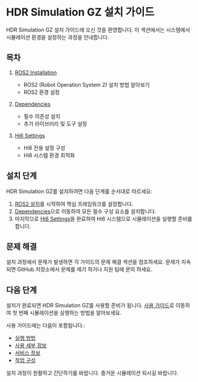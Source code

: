 # HDR Simulation GZ 설치 가이드

HDR Simulation GZ 설치 가이드에 오신 것을 환영합니다. 이 섹션에서는 시스템에서 시뮬레이션 환경을 설정하는 과정을 안내합니다.

## 목차

1. [ROS2 Installation](1-ros.md)
   - ROS2 (Robot Operation System 2) 설치 방법 알아보기
   - ROS2 환경 설정

2. [Dependencies](2-dependency.md)
   - 필수 의존성 설치
   - 추가 라이브러리 및 도구 설정

3. [Hi6 Settings](4-Hi6_Setting.md)
   - Hi6 전용 설정 구성
   - Hi6 시스템 환경 최적화

## 설치 단계

HDR Simulation GZ를 설치하려면 다음 단계를 순서대로 따르세요:

1. [ROS2 설치](1-ros.md)를 시작하여 핵심 프레임워크를 설정합니다.
2. [Dependencies](2-dependency.md)으로 이동하여 모든 필수 구성 요소를 설치합니다.
3. 마지막으로 [Hi6 Settings](4-Hi6_Setting.md)을 완료하여 Hi6 시스템으로 시뮬레이션을 실행할 준비를 합니다.

## 문제 해결
설치 과정에서 문제가 발생하면 각 가이드의 문제 해결 섹션을 참조하세요. 문제가 지속되면 GitHub 저장소에서 문제를 제기 하거나 지원 팀에 문의 하세요.

## 다음 단계

설치가 완료되면 HDR Simulation GZ를 사용할 준비가 됩니다. [사용 가이드](../3-usage/README.md)로 이동하여 첫 번째 시뮬레이션을 실행하는 방법을 알아보세요.

사용 가이드에는 다음이 포함됩니다.:
- [실행 방법](../3-usage/1-execute.md)
- [사용 세부 정보](../3-usage/2-usage.md)
- [서비스 정보](../3-usage/3-service.md)
- [작업 구성](../3-usage/4-job.md)

설치 과정이 원활하고 간단하기를 바랍니다. 즐거운 시뮬레이션 되시길 바랍니다.
